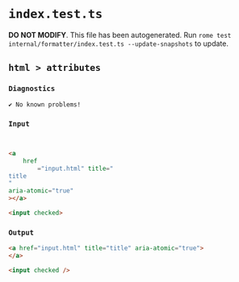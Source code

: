 # `index.test.ts`

**DO NOT MODIFY**. This file has been autogenerated. Run `rome test internal/formatter/index.test.ts --update-snapshots` to update.

## `html > attributes`

### `Diagnostics`

```
✔ No known problems!

```

### `Input`

```html


<a
	href
		="input.html" title="
title
"
aria-atomic="true"
></a>

<input checked>

```

### `Output`

```html
<a href="input.html" title="title" aria-atomic="true">
</a>

<input checked />

```
